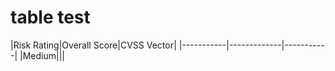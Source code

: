 # table test

<comment>
<style@table Table Grid>
<width@table 1.11in, 1.11in, 4in>
<format@para before=6pt, spacing=1.15, after=6pt>
|<color@cell #000000>Risk Rating</color@cell>|<color@cell #000000>Overall Score</color@cell>|<color@cell #000000>CVSS Vector</color@cell>|
|-----------|-------------|-----------|
|<color@cell #ffc000>Medium</color@cell>|||
</format@para>
</width@table>
</style@table>
</comment>
